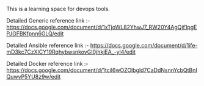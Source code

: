 This is a learning space for devops tools.

Detailed  Generic reference link :-
https://docs.google.com/document/d/1xTjoWL82YhwJ7_RW20Y4AgQjf1pgEPJGFBKfpnn6GLQ/edit

Detailed Ansible reference link :-
https://docs.google.com/document/d/1ife-mD3kc7CzXlCY19RqhybwsnkovGI0jhkjEA_-yl4/edit

Detailed Docker reference link :-
https://docs.google.com/document/d/1tcil6wOZOlbgld7CaDdNsnnYcbQtBnIQuwvP5YU8z9w/edit

